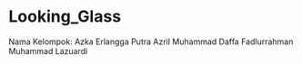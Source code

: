 # Looking_Glass
Nama Kelompok: 
Azka Erlangga Putra
Azril
Muhammad Daffa Fadlurrahman
Muhammad Lazuardi
